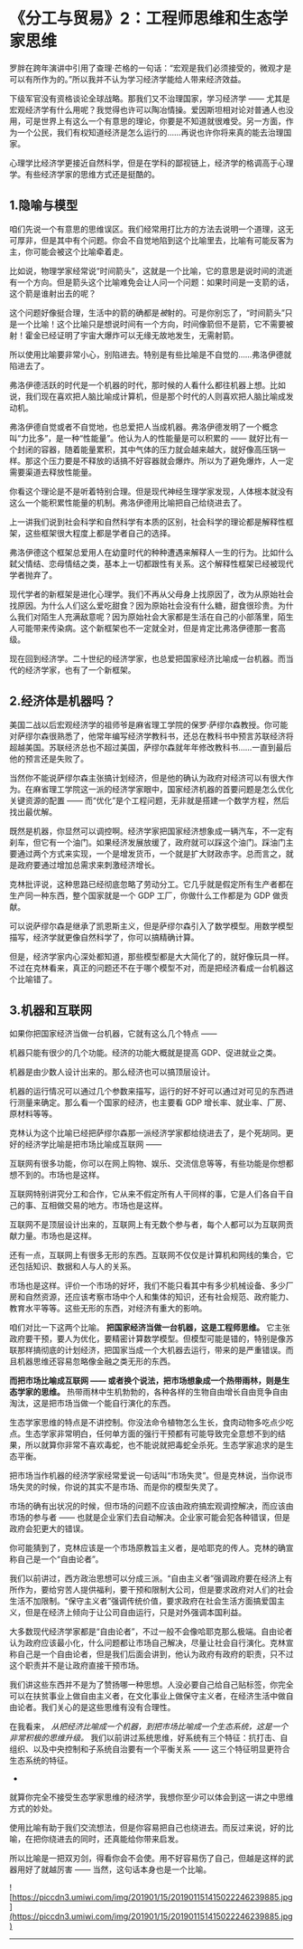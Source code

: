 # 《分工与贸易》2：工程师思维和生态学家思维

罗胖在跨年演讲中引用了查理·芒格的一句话：“宏观是我们必须接受的，微观才是可以有所作为的。”所以我并不认为学习经济学能给人带来经济效益。

下级军官没有资格谈论全球战略。那我们又不治理国家，学习经济学 —— 尤其是宏观经济学有什么用呢？我觉得也许可以陶冶情操。爱因斯坦相对论对普通人也没用，可是世界上有这么一个有意思的理论，你要是不知道就很难受。另一方面，作为一个公民，我们有权知道经济是怎么运行的……再说也许你将来真的能去治理国家。

心理学比经济学更接近自然科学，但是在学科的鄙视链上，经济学的格调高于心理学。有些经济学家的思维方式还是挺酷的。

## 1.隐喻与模型

咱们先说一个有意思的思维误区。我们经常用打比方的方法去说明一个道理，这无可厚非，但是其中有个问题。你会不自觉地陷到这个比喻里去，比喻有可能反客为主，你可能会被这个比喻牵着走。

比如说，物理学家经常说“时间箭头”，这就是一个比喻，它的意思是说时间的流逝有一个方向。但是箭头这个比喻难免会让人问一个问题：如果时间是一支箭的话，这个箭是谁射出去的呢？

这个问题好像挺合理，生活中的箭的确都是*被*射的。可是你别忘了，“时间箭头”只是一个比喻！这个比喻只是想说时间有一个方向，时间像箭但不是箭，它不需要被射！霍金已经证明了宇宙大爆炸可以无缘无故地发生，无需射箭。

所以使用比喻要非常小心，别陷进去。特别是有些比喻是不自觉的……弗洛伊德就陷进去了。

弗洛伊德活跃的时代是一个机器的时代，那时候的人看什么都往机器上想。比如说，我们现在喜欢把人脑比喻成计算机，但是那个时代的人则喜欢把人脑比喻成发动机。

弗洛伊德自觉或者不自觉地，也总爱把人当成机器。弗洛伊德发明了一个概念叫“力比多”，是一种“性能量”。他认为人的性能量是可以积累的 —— 就好比有一个封闭的容器，随着能量累积，其中气体的压力就会越来越大，就好像高压锅一样。那这个压力要是不释放的话搞不好容器就会爆炸。所以为了避免爆炸，人一定需要渠道去释放性能量。

你看这个理论是不是听着特别合理。但是现代神经生理学家发现，人体根本就没有这么一个能积累性能量的机制。弗洛伊德用比喻把自己给绕进去了。

上一讲我们说到社会科学和自然科学有本质的区别，社会科学的理论都是解释性框架，这些框架很大程度上都是学者自己的选择。

弗洛伊德这个框架总爱用人在幼童时代的种种遭遇来解释人一生的行为。比如什么弑父情结、恋母情结之类，基本上一切都跟性有关系。这个解释性框架已经被现代学者抛弃了。

现代学者的新框架是进化心理学。我们不再从父母身上找原因了，改为从原始社会找原因。为什么人们这么爱吃甜食？因为原始社会没有什么糖，甜食很珍贵。为什么我们对陌生人充满敌意呢？因为原始社会大家都是生活在自己的小部落里，陌生人可能带来传染病。这个新框架也不一定就全对，但是肯定比弗洛伊德那一套高级。

现在回到经济学。二十世纪的经济学家，也总爱把国家经济比喻成一台机器。而当代的经济学家，也有了一个新框架。

## 2.经济体是机器吗？

美国二战以后宏观经济学的祖师爷是麻省理工学院的保罗·萨缪尔森教授。你可能对萨缪尔森很熟悉了，他常年编写经济学教科书，还总在教科书中预言苏联经济将超越美国。苏联经济总也不超过美国，萨缪尔森就年年修改教科书……一直到最后他的预言还是失败了。

当然你不能说萨缪尔森主张搞计划经济，但是他的确认为政府对经济可以有很大作为。在麻省理工学院这一派的经济学家眼中，国家经济机器的首要问题是怎么优化关键资源的配置 —— 而“优化”是个工程问题，无非就是搭建一个数学方程，然后找出最优解。

既然是机器，你显然可以调控啊。经济学家把国家经济想象成一辆汽车，不一定有刹车，但它有一个油门。如果经济发展放缓了，政府就可以踩这个油门。踩油门主要通过两个方式来实现，一个是增发货币，一个就是扩大财政赤字。总而言之，就是政府要通过增加总需求来刺激经济增长。

克林批评说，这种思路已经彻底忽略了劳动分工。它几乎就是假定所有生产者都在生产同一种东西，整个国家就是一个 GDP 工厂，你做什么工作都是为 GDP 做贡献。

可以说萨缪尔森是继承了凯恩斯主义，但是萨缪尔森引入了数学模型。用数学模型描写，经济学就更像自然科学了，你可以搞精确计算。

但是，经济学家内心深处都知道，那些模型都是大大简化了的，就好像玩具一样。不过在克林看来，真正的问题还不在于哪个模型不对，而是把经济看成一台机器这个比喻错了。

## 3.机器和互联网

如果你把国家经济当做一台机器，它就有这么几个特点 ——

机器只能有很少的几个功能。经济的功能大概就是提高 GDP、促进就业之类。

机器是由少数人设计出来的。那么经济也可以搞顶层设计。

机器的运行情况可以通过几个参数来描写，运行的好不好可以通过对可见的东西进行测量来确定。那么看一个国家的经济，也主要看 GDP 增长率、就业率、厂房、原材料等等。

克林认为这个比喻已经把萨缪尔森那一派经济学家都给绕进去了，是个死胡同。更好的经济学比喻是把市场比喻成互联网 ——

互联网有很多功能，你可以在网上购物、娱乐、交流信息等等，有些功能是你想都想不到的。市场也是这样。

互联网特别讲究分工和合作，它从来不假定所有人干同样的事，它是人们各自干自己的事、互相做交易的地方。市场也是这样。

互联网不是顶层设计出来的，互联网上有无数个参与者，每个人都可以为互联网贡献力量。市场也是这样。

还有一点，互联网上有很多无形的东西。互联网不仅仅是计算机和网线的集合，它还包括知识、数据和人与人的关系。

市场也是这样。评价一个市场的好坏，我们不能只看其中有多少机械设备、多少厂房和自然资源，还应该考察市场中个人和集体的知识，还有社会规范、政府能力、教育水平等等。这些无形的东西，对经济有重大的影响。

咱们对比一下这两个比喻。 **把国家经济当做一台机器，这是工程师思维。** 它主张政府要干预，要人为优化，要精密计算数学模型。但模型可能是错的，特别是像苏联那样搞彻底的计划经济，把国家当成一个大机器去运行，带来的是严重错误。而且机器思维还容易忽略像金融之类无形的东西。

 **而把市场比喻成互联网 —— 或者换个说法，把市场想象成一个热带雨林，则是生态学家的思维。** 热带雨林中生机勃勃的，各种各样的生物自由增长自由竞争自由淘汰，这是把市场当做一个能自行演化的东西。

生态学家思维的特点是不讲控制。你没法命令植物怎么生长，食肉动物多吃点少吃点。生态学家非常明白，任何单方面的强行干预都有可能导致完全意想不到的结果，所以就算你非常不喜欢毒蛇，也不能说就把毒蛇全杀死。生态学家追求的是生态平衡。

把市场当作机器的经济学家经常爱说一句话叫“市场失灵”。但是克林说，当你说市场失灵的时候，你说的其实不是市场、而是你的模型失灵了。

市场的确有出状况的时候，但市场的问题不应该由政府搞宏观调控解决，而应该由市场的参与者 —— 也就是企业家们去自动解决。企业家可能会犯各种错误，但是政府会犯更大的错误。

你可能猜到了，克林应该是一个市场原教旨主义者，是哈耶克的传人。克林的确宣称自己是一个“自由论者”。

我们以前讲过，西方政治思想可以分成三派。“自由主义者”强调政府要在经济上有所作为，要给穷苦人提供福利，要干预和限制大公司，但是要求政府对人们的社会生活不加限制。“保守主义者”强调传统价值，要求政府在社会生活方面搞爱国主义，但是在经济上倾向于让公司自由运行，只是对外强调本国利益。

大多数现代经济学家都是“自由论者”，不过一般不会像哈耶克那么极端。自由论者认为政府应该最小化，什么问题都让市场自己解决，尽量让社会自行演化。克林宣称自己是一个自由论者，但是我们后面会讲到，他认为政府有政府的职责，只不过这个职责并不是让政府直接干预市场。

我们讲这些东西并不是为了赞扬哪一种思想。人没必要自己给自己贴标签，你完全可以在扶贫事业上做自由主义者，在文化事业上做保守主义者，在经济生活中做自由论者。我们关心的是这些思维有没有合理性。

在我看来， *从把经济比喻成一个机器，到把市场比喻成一个生态系统，这是一个非常积极的思维升级。* 我们以前讲过系统思维，好系统有三个特征：抗打击、自组织、以及中央控制和子系统自治要有一个平衡关系 —— 这三个特征明显更符合生态系统的特征。

*

就算你完全不接受生态学家思维的经济学，我想你至少可以体会到这一讲之中思维方式的妙处。

使用比喻有助于我们交流想法，但是你容易把自己也绕进去。而反过来说，好的比喻，在把你绕进去的同时，还真能给你带来启发。

所以比喻是一把双刃剑，得看你会不会使。用不好容易伤了自己，但越是这样的武器用好了就越厉害 —— 当然，这句话本身也是一个比喻。

![https://piccdn3.umiwi.com/img/201901/15/201901151415022246239885.jpg](https://piccdn3.umiwi.com/img/201901/15/201901151415022246239885.jpg)

---
